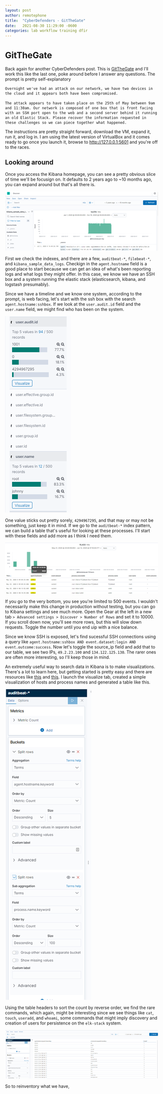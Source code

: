 ```yaml
---
layout: post
author: remotephone
title:  "CyberDefenders - GitTheGate"
date:   2021-08-30 11:29:00 -0600
categories: lab workflow training dfir
---
```


# GitTheGate

Back again for another CyberDefenders post. This is [GitTheGate](https://cyberdefenders.org/labs/40) and I'll work this like the last one, poke around before I answer any questions. The prompt is pretty self-explanatory

```
Overnight we've had an attack on our network, we have two devices in the cloud and it appears both have been compromised.

The attack appears to have taken place on the 25th of May between 9am and 11:30am. Our network is composed of one box that is front facing with an SSH port open to the web and a second server behind it running an old Elastic Stack. Please recover the information requested in these challenges so we can piece together what happened.
```

The instructions are pretty straight forward, download the VM, expand it, run it, and log in. I am using the latest version of VirtualBox and it comes ready to go once you launch it, browse to http://127.0.0.1:5601 and you're off to the races.


## Looking around

Once you access the Kibana homepage, you can see a pretty obvious slice of time we'll be focusign on. It defaults to 2 years ago to ~10 months ago, you can expand around but that's all there is. 


![Git the Gate](../images/01_gitthegate.png)


First we check the indexes, and there are a few, `auditbeat-*`, `filebeat-*`, and `kibana_sample_data_logs`. Checkign in the `agent.hostname` field is a good place to start because we can get an idea of what's been reporting logs and what logs they might offer. In this case, we know we have an SSH box and a system running the elastic stack (elasticsearch, kibana, and logstash presumably). 

Since we have a timeline and we know one system, according to the prompt, is web facing, let's start with the ssh box with the search `agent.hostname:sshbox`. If we look at the `user.audit.id` field and the `user.name` field, we might find who has been on the system.


![users](../images/02_gitthegate.png)


One value sticks out pretty sorely, `4294967295`, and that may or may not be something, just keep it in mind. If we go to the `auditbeat-*` index pattern, we can build a table that's useful for looking at these processes. I'll start with these fields and add more as I think I need them. 


![table fields](../images/03_gitthegate.png)


If you go to the very bottom, you see you're limited to 500 events. I wouldn't necessarily make this change in production without testing, but you can go to Kibana settings and see much more. Open the Gear at the left in a new tab `> Advanced settings > Discover > Number of Rows` and set it to 10000. If you scroll down now, you'll see more rows, but this will slow down requests. Toggle the number until you end uip with a nice balance. 

Since we know SSH is exposed, let's find sucessful SSH connections using a query like `agent.hostname:sshbox AND event.dataset:login AND event.outcome:success`. Now let's toggle the source_ip field and add that to our table, we see two IPs, `49.2.23.100` and `134.122.125.130`. The rarer ones are often more interesting, so I'll keep those in mind. 

An extremely useful way to search data in Kibana is to make visualizations. There's a lot to learn here, but getting started is pretty easy and there are resources like [this](https://www.elastic.co/webinars/kibana-101-get-started-with-visualizations) and [this](https://www.elastic.co/guide/en/kibana/current/get-started.html). I launch the visualize tab, created a simple visualization of hosts and process names and generated a table like this. 


![simple viz](../images/04_gitthegate.png)


Using the table headers to sort the count by reverse order, we find the rare commands, which again, might be interesting since we see things like `cat`, `touch`, `useradd`, and `whoami`, some commands that might imply discovery and creation of users for persistence on the `elk-stack` system. 


![simple viz](../images/05_gitthegate.png)


So to reinventory what we have, 